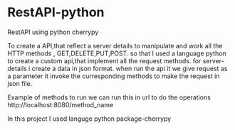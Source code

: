 # RestAPI-python
RestAPI using python cherrypy

To  create a API,that reflect a server details to manipulate and work all the HTTP methods , GET,DELETE,PUT,POST. so that I used a language python to create a custom api,that implement all the request methods. for server-details i create a data in json format. when run the api it we give request as a parameter it invoke the curresponding methods to make the request in json file.

Example of methods to run
we can run this in url to do the operations
 http://localhost:8080/method_name

In this project I used languge python package-cherrypy
